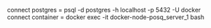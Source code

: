 connect postgres = psql -d postgres -h localhost -p 5432 -U docker
connect container = docker exec -it docker-node-posq_server_1 bash